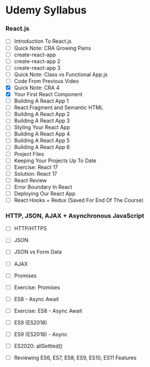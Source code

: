 # Udemy Syllabus

### React.js

- [ ] Introduction To React.js
- [ ] Quick Note: CRA Growing Pains
- [ ] create-react-app
- [ ] create-react-app 2
- [ ] create-react-app 3
- [ ] Quick Note: Class vs Functional App.js
- [ ] Code From Previous Video
- [x] Quick Note: CRA 4
- [x] Your First React Component
- [ ] Building A React App 1
- [ ] React.Fragment and Semantic HTML
- [ ] Building A React App 2
- [ ] Building A React App 3
- [ ] Styling Your React App
- [ ] Building A React App 4
- [ ] Building A React App 5
- [ ] Building A React App 6
- [ ] Project Files
- [ ] Keeping Your Projects Up To Date
- [ ] Exercise: React 17
- [ ] Solution: React 17
- [ ] React Review
- [ ] Error Boundary In React
- [ ] Deploying Our React App
- [ ] React Hooks + Redux (Saved For End Of The Course)

### HTTP, JSON, AJAX + Asynchronous JavaScript

- [ ] HTTP/HTTPS
- [ ] JSON
- [ ] JSON vs Form Data
- [ ] AJAX
- [ ] Promises
- [ ] Exercise: Promises
- [ ] ES8 - Async Await
- [ ] Exercise: ES8 - Async Await
- [ ] ES9 (ES2018)
- [ ] ES9 (ES2018) - Async
- [ ] ES2020: allSettled()
- [ ] Reviewing ES6, ES7, ES8, ES9, ES10, ES11 Features



